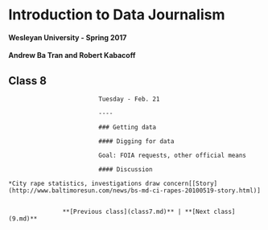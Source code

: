 # Introduction to Data Journalism
  
  #### Wesleyan University - Spring 2017
  
  **Andrew Ba Tran and Robert Kabacoff**
  
  ## Class 8
                             Tuesday - Feb. 21
                             
                             ----
                             
                             ### Getting data
                             
                             #### Digging for data
                             
                             Goal: FOIA requests, other official means
                             
                             #### Discussion
                             
    *City rape statistics, investigations draw concern[[Story](http://www.baltimoresun.com/news/bs-md-ci-rapes-20100519-story.html)]
                                 
                   
                   **[Previous class](class7.md)** | **[Next class](9.md)**

